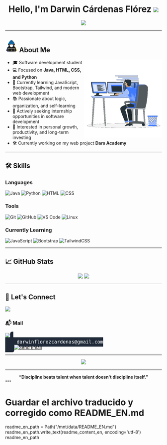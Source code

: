 
<h1 align="center"><b>Hello, I'm Darwin Cárdenas Flórez</b> <img src="https://media.giphy.com/media/hvRJCLFzcasrR4ia7z/giphy.gif" width="35"></h1>

<p align="center">
  <a href="https://github.com/DenverCoder1/readme-typing-svg">
    <img src="https://readme-typing-svg.herokuapp.com?font=Fira+Code&pause=1000&color=36BCF7&center=true&vCenter=true&width=600&lines=Software+Development+Student;Passionate+about+Java+and+Web+Development;Lifelong+Learner+and+Disciplined+Mindset;Building+my+future+line+by+line">
  </a>
</p>

---

## <img src="https://github.com/0xAbdulKhalid/0xAbdulKhalid/raw/main/assets/mdImages/about_me.gif" width="40px"> About Me

<picture> <img align="right" src="https://github.com/0xAbdulKhalid/0xAbdulKhalid/raw/main/assets/mdImages/Right_Side.gif" width="250px"> </picture>

- 🎓 Software development student
- 💻 Focused on **Java, HTML, CSS, and Python**
- 🚀 Currently learning JavaScript, Bootstrap, Tailwind, and modern web development
- 📚 Passionate about logic, organization, and self-learning
- 💼 Actively seeking internship opportunities in software development
- 🧠 Interested in personal growth, productivity, and long-term investing
- 🛠️ Currently working on my web project **Dars Academy**

---

## 🛠️ Skills

### Languages

![Java](https://img.shields.io/badge/Java-%23ED8B00.svg?style=for-the-badge&logo=java&logoColor=white)
![Python](https://img.shields.io/badge/Python-%2314354C.svg?style=for-the-badge&logo=python&logoColor=white)
![HTML](https://img.shields.io/badge/HTML5-%23E34F26.svg?style=for-the-badge&logo=html5&logoColor=white)
![CSS](https://img.shields.io/badge/CSS3-%231572B6.svg?style=for-the-badge&logo=css3&logoColor=white)

### Tools

![Git](https://img.shields.io/badge/Git-%23F05033.svg?style=for-the-badge&logo=git&logoColor=white)
![GitHub](https://img.shields.io/badge/GitHub-%23121011.svg?style=for-the-badge&logo=github&logoColor=white)
![VS Code](https://img.shields.io/badge/VS%20Code-0078d7.svg?style=for-the-badge&logo=visual-studio-code&logoColor=white)
![Linux](https://img.shields.io/badge/Linux-FCC624?style=for-the-badge&logo=linux&logoColor=black)

### Currently Learning

![JavaScript](https://img.shields.io/badge/JavaScript-%23F7DF1E.svg?style=for-the-badge&logo=javascript&logoColor=black)
![Bootstrap](https://img.shields.io/badge/Bootstrap-%23563D7C.svg?style=for-the-badge&logo=bootstrap&logoColor=white)
![TailwindCSS](https://img.shields.io/badge/TailwindCSS-%2306B6D4.svg?style=for-the-badge&logo=tailwind-css&logoColor=white)

---

## 📈 GitHub Stats

<div align="center">
  <img src="https://github-readme-stats.vercel.app/api?username=DarwinCF-dev&show_icons=true&theme=radical" width="450" />
  <img src="https://github-readme-stats.vercel.app/api/top-langs/?username=DarwinCF-dev&layout=compact&theme=radical" width="375" />
</div>

---

## 🤝 Let's Connect

<div align="left">
  <a href="https://www.linkedin.com/in/darwin-c%C3%A1rdenas-8a921a374/">
    <img src="https://img.shields.io/badge/LinkedIn-DarwinCF-blue?style=for-the-badge&logo=linkedin&logoColor=white" />
  </a>

  <h3 align="left">📬 Mail</h3>

<p align="left">
  <img src="https://img.icons8.com/ios-glyphs/30/36BCF7/email.png" width="20"/>
  <code style="font-size: 1.1em; padding: 6px 10px; border-radius: 6px; background-color: #1f2937; color: white;">
    darwinflorezcardenas@gmail.com
  </code>
  <a href="mailto:darwinflorezcardenas@gmail.com">
    <img src="https://img.icons8.com/ios-glyphs/30/36BCF7/filled-sent.png" title="Send Email" width="20" />
  </a>
</p>

</div>



---

<div align="center">
  <img src="https://user-images.githubusercontent.com/73097560/115834477-dbab4500-a447-11eb-908a-139a6edaec5c.gif" width="400" />
</div>

---

<div align="center">
  <b>“Discipline beats talent when talent doesn't discipline itself.”</b>
</div>
"""

# Guardar el archivo traducido y corregido como README_EN.md
readme_en_path = Path("/mnt/data/README_EN.md")
readme_en_path.write_text(readme_content_en, encoding='utf-8')
readme_en_path
